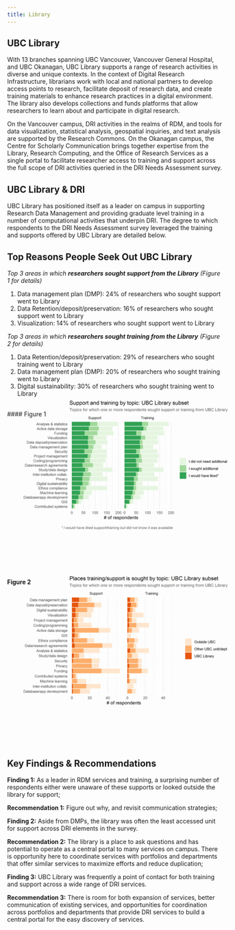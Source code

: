 ```yaml
---
title: Library
---
```


## UBC Library

With 13 branches spanning UBC Vancouver, Vancouver General Hospital, and UBC Okanagan, UBC Library supports a range of research activities in diverse and unique contexts. In the context of Digital Research Infrastructure, librarians work with local and national partners to develop access points to research, facilitate deposit of research data, and create training materials to enhance research practices in a digital environment. The library also develops collections and funds platforms that allow researchers to learn about and participate in digital research.

On the Vancouver campus, DRI activities in the realms of RDM, and tools for data visualization, statistical analysis, geospatial inquiries, and text analysis are supported by the Research Commons. On the Okanagan campus, the Centre for Scholarly Communication brings together expertise from the Library, Research Computing, and the Office of Research Services as a single portal to facilitate researcher access to training and support across the full scope of DRI activities queried in the DRI Needs Assessment survey.

## UBC Library & DRI

UBC Library has positioned itself as a leader on campus in supporting Research Data Management and providing graduate level training in a number of computational activities that underpin DRI. The degree to which respondents to the DRI Needs Assessment survey leveraged the training and supports offered by UBC Library are detailed below.

## Top Reasons People Seek Out UBC Library

_Top 3 areas in which **researchers sought support from the Library** (Figure 1 for details)_ 

1. Data management plan (DMP): 24% of researchers who sought support went to Library 
2. Data Retention/deposit/preservation: 16% of researchers who sought support went to Library 
3. Visualization: 14% of researchers who sought support went to Library 

_Top 3 areas in which **researchers sought training from the Library** (Figure 2 for details)_ 

1. Data Retention/deposit/preservation: 29% of researchers who sought training went to Library 
2. Data management plan (DMP): 20% of researchers who sought training went to Library 
3. Digital sustainability: 30% of researchers who sought training went to Library 

<br/>
#### Figure 1
<img style="position: relative; top: -65px; margin: 20px" alt="Need for support and training" src="graphs/UBC_Library_support-training.png">

#### Figure 2
<img style="position: relative; top: -65px; margin: 20px" alt="Places support and training are sought" src="graphs/UBC_Library_where.png">

## Key Findings & Recommendations

**Finding 1:** As a leader in RDM services and training, a surprising number of respondents either were unaware of these supports or looked outside the library for support;

**Recommendation 1:**  Figure out why, and revisit communication strategies;

**Finding 2:**  Aside from DMPs, the library was often the least accessed unit for support across DRI elements in the survey.

**Recommendation 2:** The library is a place to ask questions and has potential to operate as a central portal to many services on campus. There is opportunity here to coordinate services with portfolios and departments that offer similar services to maximize efforts and reduce duplication;

**Finding 3:** UBC Library was frequently a point of contact for both training and support across a wide range of DRI services.

**Recommendation 3:** There is room for both expansion of services, better communication of existing services, and opportunities for coordination across portfolios and  departments that provide DRI services to build a central portal for the  easy discovery of services.

